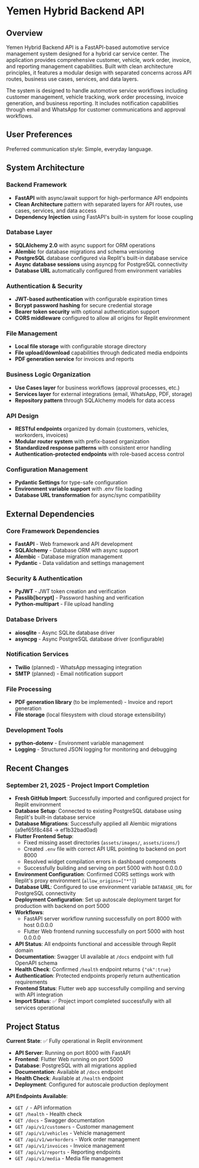 # Yemen Hybrid Backend API

## Overview

Yemen Hybrid Backend API is a FastAPI-based automotive service management system designed for a hybrid car service center. The application provides comprehensive customer, vehicle, work order, invoice, and reporting management capabilities. Built with clean architecture principles, it features a modular design with separated concerns across API routes, business use cases, services, and data layers.

The system is designed to handle automotive service workflows including customer management, vehicle tracking, work order processing, invoice generation, and business reporting. It includes notification capabilities through email and WhatsApp for customer communications and approval workflows.

## User Preferences

Preferred communication style: Simple, everyday language.

## System Architecture

### Backend Framework
- **FastAPI** with async/await support for high-performance API endpoints
- **Clean Architecture** pattern with separated layers for API routes, use cases, services, and data access
- **Dependency Injection** using FastAPI's built-in system for loose coupling

### Database Layer
- **SQLAlchemy 2.0** with async support for ORM operations
- **Alembic** for database migrations and schema versioning
- **PostgreSQL** database configured via Replit's built-in database service
- **Async database sessions** using asyncpg for PostgreSQL connectivity
- **Database URL** automatically configured from environment variables

### Authentication & Security
- **JWT-based authentication** with configurable expiration times
- **Bcrypt password hashing** for secure credential storage
- **Bearer token security** with optional authentication support
- **CORS middleware** configured to allow all origins for Replit environment

### File Management
- **Local file storage** with configurable storage directory
- **File upload/download** capabilities through dedicated media endpoints
- **PDF generation service** for invoices and reports

### Business Logic Organization
- **Use Cases layer** for business workflows (approval processes, etc.)
- **Services layer** for external integrations (email, WhatsApp, PDF, storage)
- **Repository pattern** through SQLAlchemy models for data access

### API Design
- **RESTful endpoints** organized by domain (customers, vehicles, workorders, invoices)
- **Modular router system** with prefix-based organization
- **Standardized response patterns** with consistent error handling
- **Authentication-protected endpoints** with role-based access control

### Configuration Management
- **Pydantic Settings** for type-safe configuration
- **Environment variable support** with .env file loading
- **Database URL transformation** for async/sync compatibility

## External Dependencies

### Core Framework Dependencies
- **FastAPI** - Web framework and API development
- **SQLAlchemy** - Database ORM with async support
- **Alembic** - Database migration management
- **Pydantic** - Data validation and settings management

### Security & Authentication
- **PyJWT** - JWT token creation and verification
- **Passlib[bcrypt]** - Password hashing and verification
- **Python-multipart** - File upload handling

### Database Drivers
- **aiosqlite** - Async SQLite database driver
- **asyncpg** - Async PostgreSQL database driver (configurable)

### Notification Services
- **Twilio** (planned) - WhatsApp messaging integration
- **SMTP** (planned) - Email notification support

### File Processing
- **PDF generation library** (to be implemented) - Invoice and report generation
- **File storage** (local filesystem with cloud storage extensibility)

### Development Tools
- **python-dotenv** - Environment variable management
- **Logging** - Structured JSON logging for monitoring and debugging

## Recent Changes

### September 21, 2025 - Project Import Completion
- **Fresh GitHub Import**: Successfully imported and configured project for Replit environment
- **Database Setup**: Connected to existing PostgreSQL database using Replit's built-in database service
- **Database Migrations**: Successfully applied all Alembic migrations (a9ef65f8c484 → ef1b32bad0ad)
- **Flutter Frontend Setup**: 
  - Fixed missing asset directories (`assets/images/`, `assets/icons/`)
  - Created `.env` file with correct API URL pointing to backend on port 8000
  - Resolved widget compilation errors in dashboard components
  - Successfully building and serving on port 5000 with host 0.0.0.0
- **Environment Configuration**: Confirmed CORS settings work with Replit's proxy environment (`allow_origins=["*"]`)
- **Database URL**: Configured to use environment variable `DATABASE_URL` for PostgreSQL connectivity
- **Deployment Configuration**: Set up autoscale deployment target for production with backend on port 5000
- **Workflows**: 
  - FastAPI server workflow running successfully on port 8000 with host 0.0.0.0
  - Flutter Web frontend running successfully on port 5000 with host 0.0.0.0
- **API Status**: All endpoints functional and accessible through Replit domain
- **Documentation**: Swagger UI available at `/docs` endpoint with full OpenAPI schema
- **Health Check**: Confirmed `/health` endpoint returns `{"ok":true}`
- **Authentication**: Protected endpoints properly return authentication requirements
- **Frontend Status**: Flutter web app successfully compiling and serving with API integration
- **Import Status**: ✅ Project import completed successfully with all services operational

## Project Status

**Current State**: ✅ Fully operational in Replit environment
- **API Server**: Running on port 8000 with FastAPI
- **Frontend**: Flutter Web running on port 5000
- **Database**: PostgreSQL with all migrations applied
- **Documentation**: Available at `/docs` endpoint
- **Health Check**: Available at `/health` endpoint
- **Deployment**: Configured for autoscale production deployment

**API Endpoints Available**:
- `GET /` - API information
- `GET /health` - Health check
- `GET /docs` - Swagger documentation
- `GET /api/v1/customers` - Customer management
- `GET /api/v1/vehicles` - Vehicle management  
- `GET /api/v1/workorders` - Work order management
- `GET /api/v1/invoices` - Invoice management
- `GET /api/v1/reports` - Reporting endpoints
- `GET /api/v1/media` - Media file management